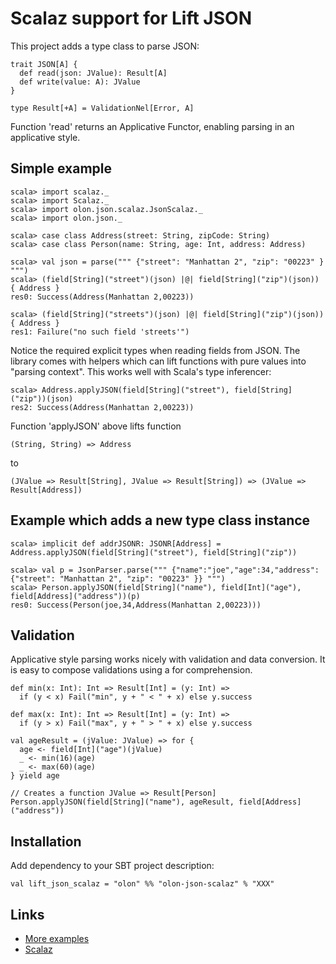 Scalaz support for Lift JSON
============================

This project adds a type class to parse JSON:

    trait JSON[A] {
      def read(json: JValue): Result[A]
      def write(value: A): JValue
    }

    type Result[+A] = ValidationNel[Error, A]

Function 'read' returns an Applicative Functor, enabling parsing in an applicative style.

Simple example
--------------

    scala> import scalaz._
    scala> import Scalaz._
    scala> import olon.json.scalaz.JsonScalaz._
    scala> import olon.json._

    scala> case class Address(street: String, zipCode: String)
    scala> case class Person(name: String, age: Int, address: Address)
  
    scala> val json = parse(""" {"street": "Manhattan 2", "zip": "00223" } """)
    scala> (field[String]("street")(json) |@| field[String]("zip")(json)) { Address }
    res0: Success(Address(Manhattan 2,00223))

    scala> (field[String]("streets")(json) |@| field[String]("zip")(json)) { Address }
    res1: Failure("no such field 'streets'")

Notice the required explicit types when reading fields from JSON. The library comes with helpers which
can lift functions with pure values into "parsing context". This works well with Scala's type inferencer:

    scala> Address.applyJSON(field[String]("street"), field[String]("zip"))(json)
    res2: Success(Address(Manhattan 2,00223))

Function 'applyJSON' above lifts function 

    (String, String) => Address 

to

    (JValue => Result[String], JValue => Result[String]) => (JValue => Result[Address])

Example which adds a new type class instance
--------------------------------------------

    scala> implicit def addrJSONR: JSONR[Address] = Address.applyJSON(field[String]("street"), field[String]("zip"))

    scala> val p = JsonParser.parse(""" {"name":"joe","age":34,"address":{"street": "Manhattan 2", "zip": "00223" }} """)
    scala> Person.applyJSON(field[String]("name"), field[Int]("age"), field[Address]("address"))(p)
    res0: Success(Person(joe,34,Address(Manhattan 2,00223)))

Validation
----------

Applicative style parsing works nicely with validation and data conversion. It is easy to compose 
validations using a for comprehension.

    def min(x: Int): Int => Result[Int] = (y: Int) => 
      if (y < x) Fail("min", y + " < " + x) else y.success

    def max(x: Int): Int => Result[Int] = (y: Int) => 
      if (y > x) Fail("max", y + " > " + x) else y.success

    val ageResult = (jValue: JValue) => for {
      age <- field[Int]("age")(jValue)
      _ <- min(16)(age)
      _ <- max(60)(age)
    } yield age

    // Creates a function JValue => Result[Person]
    Person.applyJSON(field[String]("name"), ageResult, field[Address]("address"))

Installation
------------

Add dependency to your SBT project description:

    val lift_json_scalaz = "olon" %% "olon-json-scalaz" % "XXX"

Links
-----

* [More examples](https://github.com/talenteca/olon-web-framework/tree/master/core/json-scalaz7/src/test/scala/olon/json/scalaz)
* [Scalaz](http://code.google.com/p/scalaz/)
